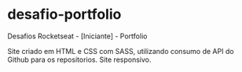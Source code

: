 # desafio-portfolio
Desafios Rocketseat - [Iniciante] - Portfolio

Site criado em HTML e CSS com SASS, utilizando consumo de API do Github para os repositorios.
Site responsivo.
